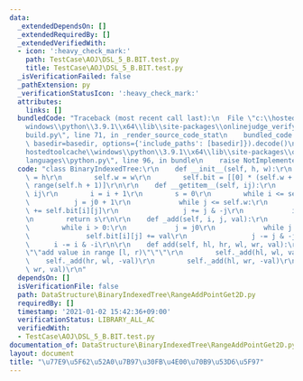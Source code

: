 ```yaml
---
data:
  _extendedDependsOn: []
  _extendedRequiredBy: []
  _extendedVerifiedWith:
  - icon: ':heavy_check_mark:'
    path: TestCase\AOJ\DSL_5_B.BIT.test.py
    title: TestCase\AOJ\DSL_5_B.BIT.test.py
  _isVerificationFailed: false
  _pathExtension: py
  _verificationStatusIcon: ':heavy_check_mark:'
  attributes:
    links: []
  bundledCode: "Traceback (most recent call last):\n  File \"c:\\hostedtoolcache\\\
    windows\\python\\3.9.1\\x64\\lib\\site-packages\\onlinejudge_verify\\documentation\\\
    build.py\", line 71, in _render_source_code_stat\n    bundled_code = language.bundle(stat.path,\
    \ basedir=basedir, options={'include_paths': [basedir]}).decode()\n  File \"c:\\\
    hostedtoolcache\\windows\\python\\3.9.1\\x64\\lib\\site-packages\\onlinejudge_verify\\\
    languages\\python.py\", line 96, in bundle\n    raise NotImplementedError\nNotImplementedError\n"
  code: "class BinaryIndexedTree:\r\n    def __init__(self, h, w):\r\n        self.h\
    \ = h\r\n        self.w = w\r\n        self.bit = [[0] * (self.w + 1) for _ in\
    \ range(self.h + 1)]\r\n\r\n    def __getitem__(self, ij):\r\n        i, j0 =\
    \ ij\r\n        i = i + 1\r\n        s = 0\r\n        while i <= self.h:\r\n \
    \           j = j0 + 1\r\n            while j <= self.w:\r\n                s\
    \ += self.bit[i][j]\r\n                j += j & -j\r\n            i += i & -i\r\
    \n        return s\r\n\r\n    def _add(self, i, j, val):\r\n        j0 = j\r\n\
    \        while i > 0:\r\n            j = j0\r\n            while j > 0:\r\n  \
    \              self.bit[i][j] += val\r\n                j -= j & -j\r\n      \
    \      i -= i & -i\r\n\r\n    def add(self, hl, hr, wl, wr, val):\r\n        \"\
    \"\"add value in range [l, r)\"\"\"\r\n        self._add(hl, wl, val)\r\n    \
    \    self._add(hr, wl, -val)\r\n        self._add(hl, wr, -val)\r\n        self._add(hr,\
    \ wr, val)\r\n"
  dependsOn: []
  isVerificationFile: false
  path: DataStructure\BinaryIndexedTree\RangeAddPointGet2D.py
  requiredBy: []
  timestamp: '2021-01-02 15:42:36+09:00'
  verificationStatus: LIBRARY_ALL_AC
  verifiedWith:
  - TestCase\AOJ\DSL_5_B.BIT.test.py
documentation_of: DataStructure\BinaryIndexedTree\RangeAddPointGet2D.py
layout: document
title: "\u77E9\u5F62\u52A0\u7B97\u30FB\u4E00\u70B9\u53D6\u5F97"
---
```

